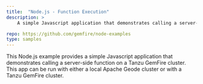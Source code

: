 ```yaml
---
title:  "Node.js - Function Execution"
description: >
    A simple Javascript application that demonstrates calling a server-side function on a Tanzu GemFire cluster.

repo: https://github.com/gemfire/node-examples
type: samples
---
```


This Node.js example provides a simple Javascript application that demonstrates calling a server-side function on a Tanzu GemFire cluster. This app can be run with either a local Apache Geode cluster or with a Tanzu GemFire cluster.